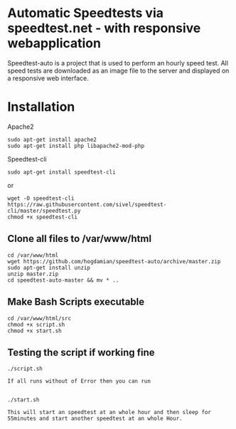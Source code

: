 # Automatic Speedtests via speedtest.net - with responsive webapplication
Speedtest-auto is a project that is used to perform an hourly speed test. All speed tests are downloaded as an image file to the server and displayed on a responsive web interface.


# Installation 
Apache2
    
    sudo apt-get install apache2
    sudo apt-get install php libapache2-mod-php


Speedtest-cli

    sudo apt-get install speedtest-cli

or

    wget -O speedtest-cli https://raw.githubusercontent.com/sivel/speedtest-cli/master/speedtest.py
    chmod +x speedtest-cli
    
## Clone all files to /var/www/html
    
    cd /var/www/html
    wget https://github.com/hogdamian/speedtest-auto/archive/master.zip
    sudo apt-get install unzip
    unzip master.zip
    cd speedtest-auto-master && mv * ..
    
## Make Bash Scripts executable
    
    cd /var/www/html/src
    chmod +x script.sh 
    chmod +x start.sh
    
## Testing the script if working fine
    
    ./script.sh
    
    If all runs without of Error then you can run
    
    
    ./start.sh
    
    This will start an speedtest at an whole hour and then sleep for 55minutes and start another speedtest at an whole Hour.
   
    
    

    
